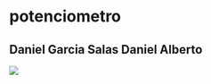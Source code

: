 # potenciometro

## Daniel Garcia Salas Daniel Alberto

![](https://upload.wikimedia.org/wikipedia/commons/b/b5/Potentiometer.jpg)
